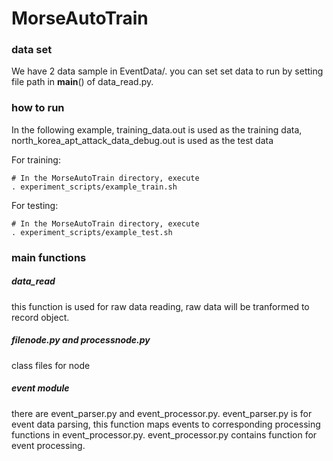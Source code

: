 # MorseAutoTrain

### data set
We have 2 data sample in EventData/. you can set set data to run by setting file path in __main__() of data_read.py.

### how to run
In the following example, training_data.out is used as the training data, north_korea_apt_attack_data_debug.out is used as the test data



For training:
```
# In the MorseAutoTrain directory, execute
. experiment_scripts/example_train.sh
```
For testing:
```
# In the MorseAutoTrain directory, execute
. experiment_scripts/example_test.sh
```

### main functions
##### data_read
this function is used for raw data reading, raw data will be tranformed to record object.

##### filenode.py and processnode.py
class files for node

##### event module
there are event_parser.py and event_processor.py.
event_parser.py is for event data parsing, this function maps events to corresponding processing functions in event_processor.py.
event_processor.py contains function for event processing.
